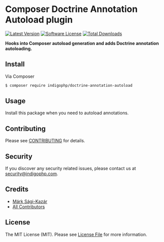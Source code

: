 # Composer Doctrine Annotation Autoload plugin

[![Latest Version](https://img.shields.io/github/release/indigophp/doctrine-annotation-autoload.svg?style=flat-square)](https://github.com/indigophp/doctrine-annotation-autoload/releases)
[![Software License](https://img.shields.io/badge/license-MIT-brightgreen.svg?style=flat-square)](LICENSE)
[![Total Downloads](https://img.shields.io/packagist/dt/indigophp/doctrine-annotation-autoload.svg?style=flat-square)](https://packagist.org/packages/indigophp/doctrine-annotation-autoload)

**Hooks into Composer autoload generation and adds Doctrine annotation autoloading.**


## Install

Via Composer

``` bash
$ composer require indigophp/doctrine-annotation-autoload
```


## Usage

Install this package when you need to autoload annotations.


## Contributing

Please see [CONTRIBUTING](CONTRIBUTING.md) for details.


## Security

If you discover any security related issues, please contact us at [security@indigophp.com](mailto:security@indigophp.com).


## Credits

- [Márk Sági-Kazár](https://github.com/sagikazarmark)
- [All Contributors](https://github.com/indigophp/doctrine-annotation-autoload/contributors)


## License

The MIT License (MIT). Please see [License File](LICENSE) for more information.
